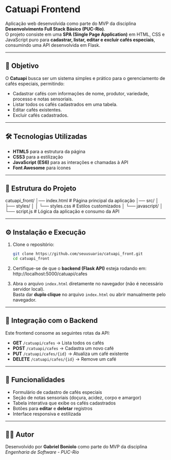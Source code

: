 # Catuapi Frontend

Aplicação web desenvolvida como parte do MVP da disciplina **Desenvolvimento Full Stack Básico (PUC-Rio)**.  
O projeto consiste em uma **SPA (Single Page Application)** em HTML, CSS e JavaScript puro para **cadastrar, listar, editar e excluir cafés especiais**, consumindo uma API desenvolvida em Flask.

---

## 🚀 Objetivo
O **Catuapi** busca ser um sistema simples e prático para o gerenciamento de cafés especiais, permitindo:

- Cadastrar cafés com informações de nome, produtor, variedade, processo e notas sensoriais.
- Listar todos os cafés cadastrados em uma tabela.
- Editar cafés existentes.
- Excluir cafés cadastrados.

---

## 🛠 Tecnologias Utilizadas
- **HTML5** para a estrutura da página  
- **CSS3** para a estilização  
- **JavaScript (ES6)** para as interações e chamadas à API  
- **Font Awesome** para ícones  

---

## 📂 Estrutura do Projeto
catuapi_front/
│── index.html # Página principal da aplicação
│── src/
│ ├── styles/
│ │ └── styles.css # Estilos customizados
│ └── javascript/
│ └── script.js # Lógica da aplicação e consumo da API

---

## ⚙️ Instalação e Execução
1. Clone o repositório:
   ```bash
   git clone https://github.com/seuusuario/catuapi_front.git
   cd catuapi_front
   
2. Certifique-se de que o **backend (Flask API)** esteja rodando em: http://localhost:5000/catuapi/cafes

3. Abra o arquivo `index.html` diretamente no navegador (não é necessário servidor local).  
Basta dar **duplo clique** no arquivo `index.html` ou abrir manualmente pelo navegador.

---

## 🔗 Integração com o Backend
Este frontend consome as seguintes rotas da API:

- **GET** `/catuapi/cafes` → Lista todos os cafés  
- **POST** `/catuapi/cafes` → Cadastra um novo café  
- **PUT** `/catuapi/cafes/{id}` → Atualiza um café existente  
- **DELETE** `/catuapi/cafes/{id}` → Remove um café  

---

## 🎨 Funcionalidades
- Formulário de cadastro de cafés especiais  
- Seção de notas sensoriais (doçura, acidez, corpo e amargor)  
- Tabela interativa que exibe os cafés cadastrados  
- Botões para **editar** e **deletar** registros  
- Interface responsiva e estilizada  

---

## 👨‍💻 Autor
Desenvolvido por **Gabriel Boniolo** como parte do MVP da disciplina *Engenharia de Software - PUC-Rio* 
